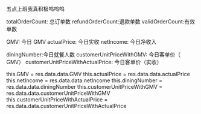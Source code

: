 五点上班我真积极呜呜呜

totalOrderCount: 总订单数
refundOrderCount:退款单数
validOrderCount:有效单数

GMV: 今日 GMV
actualPrice: 今日实收
netIncome: 今日净收入

diningNumber:今日就餐人数
customerUnitPriceWithGMV: 今日客单价（ GMV）
customerUnitPriceWithActualPrice: 今日客单价（实收）

this.GMV = res.data.data.GMV
this.actualPrice = res.data.data.actualPrice
this.netIncome = res.data.data.netIncome
this.diningNumber = res.data.data.diningNumber
this.customerUnitPriceWithGMV = res.data.data.customerUnitPriceWithGMV
this.customerUnitPriceWithActualPrice = res.data.data.customerUnitPriceWithActualPrice
